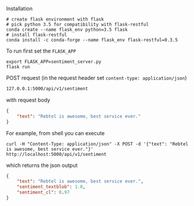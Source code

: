 Installation

```shell
# create flask environment with flask
# pick python 3.5 for compatibility with flask-restful
conda create --name flask_env python=3.5 flask
# install flask-restful
conda install -c conda-forge --name flask_env flask-restful=0.3.5
```

To run first set the `FLASK_APP`

```shell
export FLASK_APP=sentiment_server.py
flask run
```


POST request (in the request header set `content-type: application/json`)
```html
127.0.0.1:5000/api/v1/sentiment
```

with request body
```json
{
	"text": "Rebtel is awesome, best service ever."	
}
```

For example, from shell you can execute
```shell
curl -H "Content-Type: application/json" -X POST -d '{"text": "Rebtel is awesome, best service ever."}' http://localhost:5000/api/v1/sentiment

```

which returns the json output

```json
{
	"text": "Rebtel is awesome, best service ever.", 
	"sentiment_textblob": 1.0,
	"sentiment_cl": 0.97
}
```
